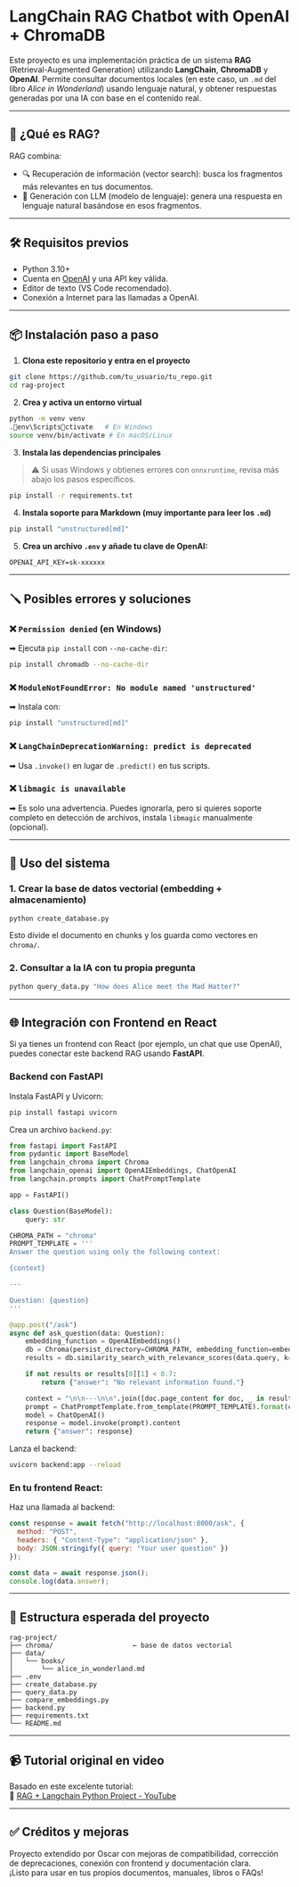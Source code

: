 # LangChain RAG Chatbot with OpenAI + ChromaDB

Este proyecto es una implementación práctica de un sistema **RAG** (Retrieval-Augmented Generation) utilizando **LangChain**, **ChromaDB** y **OpenAI**. Permite consultar documentos locales (en este caso, un `.md` del libro *Alice in Wonderland*) usando lenguaje natural, y obtener respuestas generadas por una IA con base en el contenido real.

---

## 🧠 ¿Qué es RAG?

RAG combina:

- 🔍 Recuperación de información (vector search): busca los fragmentos más relevantes en tus documentos.
- 🧠 Generación con LLM (modelo de lenguaje): genera una respuesta en lenguaje natural basándose en esos fragmentos.

---

## 🛠️ Requisitos previos

- Python 3.10+  
- Cuenta en [OpenAI](https://platform.openai.com/) y una API key válida.
- Editor de texto (VS Code recomendado).
- Conexión a Internet para las llamadas a OpenAI.

---

## 📦 Instalación paso a paso

1. **Clona este repositorio y entra en el proyecto**

```bash
git clone https://github.com/tu_usuario/tu_repo.git
cd rag-project
```

2. **Crea y activa un entorno virtual**

```bash
python -m venv venv
.env\Scriptsctivate   # En Windows
source venv/bin/activate # En macOS/Linux
```

3. **Instala las dependencias principales**

> ⚠️ Si usas Windows y obtienes errores con `onnxruntime`, revisa más abajo los pasos específicos.

```bash
pip install -r requirements.txt
```

4. **Instala soporte para Markdown (muy importante para leer los `.md`)**

```bash
pip install "unstructured[md]"
```

5. **Crea un archivo `.env` y añade tu clave de OpenAI:**

```
OPENAI_API_KEY=sk-xxxxxx
```

---

## 🪛 Posibles errores y soluciones

### ❌ `Permission denied` (en Windows)
➡ Ejecuta `pip install` con `--no-cache-dir`:
```bash
pip install chromadb --no-cache-dir
```

### ❌ `ModuleNotFoundError: No module named 'unstructured'`
➡ Instala con:
```bash
pip install "unstructured[md]"
```

### ❌ `LangChainDeprecationWarning: predict is deprecated`
➡ Usa `.invoke()` en lugar de `.predict()` en tus scripts.

### ❌ `libmagic is unavailable`
➡ Es solo una advertencia. Puedes ignorarla, pero si quieres soporte completo en detección de archivos, instala `libmagic` manualmente (opcional).

---

## 🧪 Uso del sistema

### 1. Crear la base de datos vectorial (embedding + almacenamiento)

```bash
python create_database.py
```

Esto divide el documento en chunks y los guarda como vectores en `chroma/`.

### 2. Consultar a la IA con tu propia pregunta

```bash
python query_data.py "How does Alice meet the Mad Hatter?"
```

---

## 🌐 Integración con Frontend en React

Si ya tienes un frontend con React (por ejemplo, un chat que use OpenAI), puedes conectar este backend RAG usando **FastAPI**.

### Backend con FastAPI

Instala FastAPI y Uvicorn:

```bash
pip install fastapi uvicorn
```

Crea un archivo `backend.py`:

```python
from fastapi import FastAPI
from pydantic import BaseModel
from langchain_chroma import Chroma
from langchain_openai import OpenAIEmbeddings, ChatOpenAI
from langchain.prompts import ChatPromptTemplate

app = FastAPI()

class Question(BaseModel):
    query: str

CHROMA_PATH = "chroma"
PROMPT_TEMPLATE = '''
Answer the question using only the following context:

{context}

---

Question: {question}
'''

@app.post("/ask")
async def ask_question(data: Question):
    embedding_function = OpenAIEmbeddings()
    db = Chroma(persist_directory=CHROMA_PATH, embedding_function=embedding_function)
    results = db.similarity_search_with_relevance_scores(data.query, k=3)

    if not results or results[0][1] < 0.7:
        return {"answer": "No relevant information found."}

    context = "\n\n---\n\n".join([doc.page_content for doc, _ in results])
    prompt = ChatPromptTemplate.from_template(PROMPT_TEMPLATE).format(context=context, question=data.query)
    model = ChatOpenAI()
    response = model.invoke(prompt).content
    return {"answer": response}
```

Lanza el backend:

```bash
uvicorn backend:app --reload
```

### En tu frontend React:

Haz una llamada al backend:

```js
const response = await fetch("http://localhost:8000/ask", {
  method: "POST",
  headers: { "Content-Type": "application/json" },
  body: JSON.stringify({ query: "Your user question" })
});

const data = await response.json();
console.log(data.answer);
```

---

## 📁 Estructura esperada del proyecto

```
rag-project/
├── chroma/                    ← base de datos vectorial
├── data/
│   └── books/
│       └── alice_in_wonderland.md
├── .env
├── create_database.py
├── query_data.py
├── compare_embeddings.py
├── backend.py
├── requirements.txt
└── README.md
```

---

## 📹 Tutorial original en video

Basado en este excelente tutorial:  
🎥 [RAG + Langchain Python Project - YouTube](https://www.youtube.com/watch?v=tcqEUSNCn8I)

---

## ✅ Créditos y mejoras

Proyecto extendido por Oscar con mejoras de compatibilidad, corrección de deprecaciones, conexión con frontend y documentación clara.  
¡Listo para usar en tus propios documentos, manuales, libros o FAQs!
